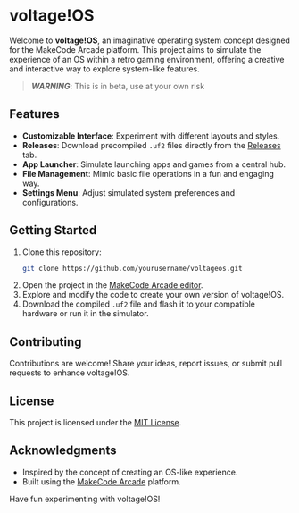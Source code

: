 # voltage!OS

Welcome to **voltage!OS**, an imaginative operating system concept designed for the MakeCode Arcade platform. This project aims to simulate the experience of an OS within a retro gaming environment, offering a creative and interactive way to explore system-like features.
> ***WARNING***:
> This is in beta, use at your own risk
## Features

- **Customizable Interface**: Experiment with different layouts and styles.
- **Releases**: Download precompiled `.uf2` files directly from the [Releases](https://github.com/yourusername/voltageos/releases) tab.
- **App Launcher**: Simulate launching apps and games from a central hub.
- **File Management**: Mimic basic file operations in a fun and engaging way.
- **Settings Menu**: Adjust simulated system preferences and configurations.

## Getting Started

1. Clone this repository:
    ```bash
    git clone https://github.com/yourusername/voltageos.git
    ```
2. Open the project in the [MakeCode Arcade editor](https://arcade.makecode.com/).
3. Explore and modify the code to create your own version of voltage!OS.
4. Download the compiled `.uf2` file and flash it to your compatible hardware or run it in the simulator.

## Contributing

Contributions are welcome! Share your ideas, report issues, or submit pull requests to enhance voltage!OS.

## License

This project is licensed under the [MIT License](LICENSE).

## Acknowledgments

- Inspired by the concept of creating an OS-like experience.
- Built using the [MakeCode Arcade](https://arcade.makecode.com/) platform.

Have fun experimenting with voltage!OS!